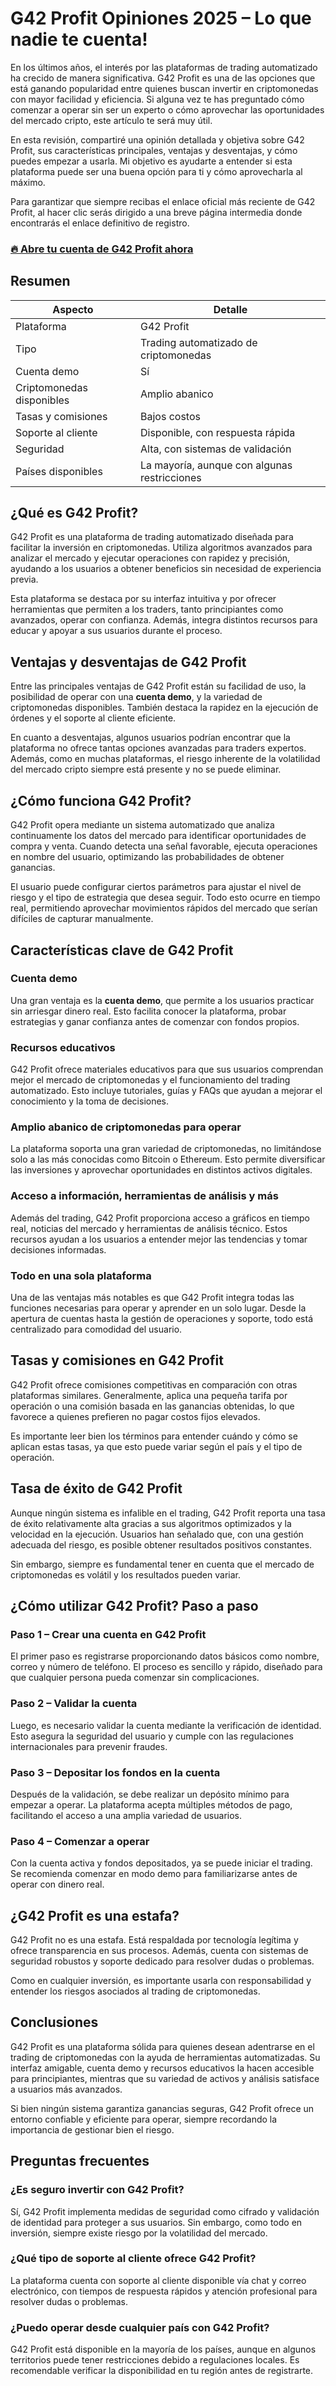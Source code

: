 # G42 Profit Opiniones 2025 – Lo que nadie te cuenta!
 

En los últimos años, el interés por las plataformas de trading automatizado ha crecido de manera significativa. G42 Profit es una de las opciones que está ganando popularidad entre quienes buscan invertir en criptomonedas con mayor facilidad y eficiencia. Si alguna vez te has preguntado cómo comenzar a operar sin ser un experto o cómo aprovechar las oportunidades del mercado cripto, este artículo te será muy útil.

En esta revisión, compartiré una opinión detallada y objetiva sobre G42 Profit, sus características principales, ventajas y desventajas, y cómo puedes empezar a usarla. Mi objetivo es ayudarte a entender si esta plataforma puede ser una buena opción para ti y cómo aprovecharla al máximo.

Para garantizar que siempre recibas el enlace oficial más reciente de G42 Profit, al hacer clic serás dirigido a una breve página intermedia donde encontrarás el enlace definitivo de registro.

### [🔥 Abre tu cuenta de G42 Profit ahora](https://github.com/Cindy74Torres/paper-reading/blob/main/63es.md)
## Resumen

| Aspecto                  | Detalle                                    |
|--------------------------|--------------------------------------------|
| Plataforma               | G42 Profit                                 |
| Tipo                     | Trading automatizado de criptomonedas     |
| Cuenta demo              | Sí                                         |
| Criptomonedas disponibles| Amplio abanico                             |
| Tasas y comisiones       | Bajos costos                              |
| Soporte al cliente       | Disponible, con respuesta rápida           |
| Seguridad                | Alta, con sistemas de validación           |
| Países disponibles       | La mayoría, aunque con algunas restricciones|

## ¿Qué es G42 Profit?

G42 Profit es una plataforma de trading automatizado diseñada para facilitar la inversión en criptomonedas. Utiliza algoritmos avanzados para analizar el mercado y ejecutar operaciones con rapidez y precisión, ayudando a los usuarios a obtener beneficios sin necesidad de experiencia previa.

Esta plataforma se destaca por su interfaz intuitiva y por ofrecer herramientas que permiten a los traders, tanto principiantes como avanzados, operar con confianza. Además, integra distintos recursos para educar y apoyar a sus usuarios durante el proceso.

## Ventajas y desventajas de G42 Profit

Entre las principales ventajas de G42 Profit están su facilidad de uso, la posibilidad de operar con una **cuenta demo**, y la variedad de criptomonedas disponibles. También destaca la rapidez en la ejecución de órdenes y el soporte al cliente eficiente.

En cuanto a desventajas, algunos usuarios podrían encontrar que la plataforma no ofrece tantas opciones avanzadas para traders expertos. Además, como en muchas plataformas, el riesgo inherente de la volatilidad del mercado cripto siempre está presente y no se puede eliminar.

## ¿Cómo funciona G42 Profit?

G42 Profit opera mediante un sistema automatizado que analiza continuamente los datos del mercado para identificar oportunidades de compra y venta. Cuando detecta una señal favorable, ejecuta operaciones en nombre del usuario, optimizando las probabilidades de obtener ganancias.

El usuario puede configurar ciertos parámetros para ajustar el nivel de riesgo y el tipo de estrategia que desea seguir. Todo esto ocurre en tiempo real, permitiendo aprovechar movimientos rápidos del mercado que serían difíciles de capturar manualmente.

## Características clave de G42 Profit

### Cuenta demo

Una gran ventaja es la **cuenta demo**, que permite a los usuarios practicar sin arriesgar dinero real. Esto facilita conocer la plataforma, probar estrategias y ganar confianza antes de comenzar con fondos propios.

### Recursos educativos

G42 Profit ofrece materiales educativos para que sus usuarios comprendan mejor el mercado de criptomonedas y el funcionamiento del trading automatizado. Esto incluye tutoriales, guías y FAQs que ayudan a mejorar el conocimiento y la toma de decisiones.

### Amplio abanico de criptomonedas para operar

La plataforma soporta una gran variedad de criptomonedas, no limitándose solo a las más conocidas como Bitcoin o Ethereum. Esto permite diversificar las inversiones y aprovechar oportunidades en distintos activos digitales.

### Acceso a información, herramientas de análisis y más

Además del trading, G42 Profit proporciona acceso a gráficos en tiempo real, noticias del mercado y herramientas de análisis técnico. Estos recursos ayudan a los usuarios a entender mejor las tendencias y tomar decisiones informadas.

### Todo en una sola plataforma

Una de las ventajas más notables es que G42 Profit integra todas las funciones necesarias para operar y aprender en un solo lugar. Desde la apertura de cuentas hasta la gestión de operaciones y soporte, todo está centralizado para comodidad del usuario.

## Tasas y comisiones en G42 Profit

G42 Profit ofrece comisiones competitivas en comparación con otras plataformas similares. Generalmente, aplica una pequeña tarifa por operación o una comisión basada en las ganancias obtenidas, lo que favorece a quienes prefieren no pagar costos fijos elevados.

Es importante leer bien los términos para entender cuándo y cómo se aplican estas tasas, ya que esto puede variar según el país y el tipo de operación.

## Tasa de éxito de G42 Profit

Aunque ningún sistema es infalible en el trading, G42 Profit reporta una tasa de éxito relativamente alta gracias a sus algoritmos optimizados y la velocidad en la ejecución. Usuarios han señalado que, con una gestión adecuada del riesgo, es posible obtener resultados positivos constantes.

Sin embargo, siempre es fundamental tener en cuenta que el mercado de criptomonedas es volátil y los resultados pueden variar.

## ¿Cómo utilizar G42 Profit? Paso a paso

### Paso 1 – Crear una cuenta en G42 Profit

El primer paso es registrarse proporcionando datos básicos como nombre, correo y número de teléfono. El proceso es sencillo y rápido, diseñado para que cualquier persona pueda comenzar sin complicaciones.

### Paso 2 – Validar la cuenta

Luego, es necesario validar la cuenta mediante la verificación de identidad. Esto asegura la seguridad del usuario y cumple con las regulaciones internacionales para prevenir fraudes.

### Paso 3 – Depositar los fondos en la cuenta

Después de la validación, se debe realizar un depósito mínimo para empezar a operar. La plataforma acepta múltiples métodos de pago, facilitando el acceso a una amplia variedad de usuarios.

### Paso 4 – Comenzar a operar

Con la cuenta activa y fondos depositados, ya se puede iniciar el trading. Se recomienda comenzar en modo demo para familiarizarse antes de operar con dinero real.

## ¿G42 Profit es una estafa?

G42 Profit no es una estafa. Está respaldada por tecnología legítima y ofrece transparencia en sus procesos. Además, cuenta con sistemas de seguridad robustos y soporte dedicado para resolver dudas o problemas.

Como en cualquier inversión, es importante usarla con responsabilidad y entender los riesgos asociados al trading de criptomonedas.

## Conclusiones

G42 Profit es una plataforma sólida para quienes desean adentrarse en el trading de criptomonedas con la ayuda de herramientas automatizadas. Su interfaz amigable, cuenta demo y recursos educativos la hacen accesible para principiantes, mientras que su variedad de activos y análisis satisface a usuarios más avanzados.

Si bien ningún sistema garantiza ganancias seguras, G42 Profit ofrece un entorno confiable y eficiente para operar, siempre recordando la importancia de gestionar bien el riesgo.

## Preguntas frecuentes

### ¿Es seguro invertir con G42 Profit?

Sí, G42 Profit implementa medidas de seguridad como cifrado y validación de identidad para proteger a sus usuarios. Sin embargo, como todo en inversión, siempre existe riesgo por la volatilidad del mercado.

### ¿Qué tipo de soporte al cliente ofrece G42 Profit?

La plataforma cuenta con soporte al cliente disponible vía chat y correo electrónico, con tiempos de respuesta rápidos y atención profesional para resolver dudas o problemas.

### ¿Puedo operar desde cualquier país con G42 Profit?

G42 Profit está disponible en la mayoría de los países, aunque en algunos territorios puede tener restricciones debido a regulaciones locales. Es recomendable verificar la disponibilidad en tu región antes de registrarte.